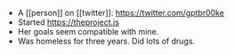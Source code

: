 - A [[person]] on [[twitter]]: https://twitter.com/gptbr00ke
- Started https://theproject.is
- Her goals seem compatible with mine.
- Was homeless for three years. Did lots of drugs.
